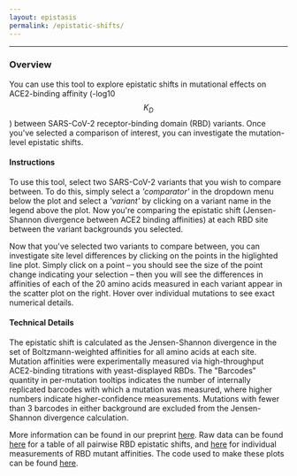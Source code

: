 ```yaml
---
layout: epistasis
permalink: /epistatic-shifts/
---
```


---

### Overview 

You can use this tool to explore epistatic shifts in mutational effects on ACE2-binding affinity (-log10 $$K_D$$) between SARS-CoV-2 receptor-binding domain (RBD) variants. Once you've selected a comparison of interest, you can investigate the mutation-level epistatic shifts. 

#### Instructions

To use this tool, select two SARS-CoV-2 variants that you wish to compare between. To do this, simply select a *'comparator'* in the dropdown menu below the plot and select a *'variant'* by clicking on a variant name in the legend above the plot. Now you're comparing the epistatic shift (Jensen-Shannon divergence between ACE2 binding affinities) at each RBD site between the variant backgrounds you selected. 

Now that you've selected two variants to compare between, you can investigate site level differences by clicking on the points in the higlighted line plot. Simply click on a point – you should see the size of the point change indicating your selection – then you will see the differences in affinities of each of the 20 amino acids measured in each variant appear in the scatter plot on the right. Hover over individual mutations to see exact numerical details.

#### Technical Details

The epistatic shift is calculated as the Jensen-Shannon divergence in the set of Boltzmann-weighted affinities for all amino acids at each site. Mutation affinities were experimentally measured via high-throughput ACE2-binding titrations with yeast-displayed RBDs. The "Barcodes" quantity in per-mutation tooltips indicates the number of internally replicated barcodes with which a mutation was measured, where higher numbers indicate higher-confidence measurements. Mutations with fewer than 3 barcodes in either background are excluded from the Jensen-Shannon divergence calculation.

More information can be found in our preprint [here](https://www.biorxiv.org/content/10.1101/2022.02.24.481899v1). Raw data can be found [here](https://github.com/jbloomlab/SARS-CoV-2-RBD_DMS_variants/blob/main/results/epistatic_shifts/JSD_versus_Wuhan1_by_target.csv) for a table of all pairwise RBD epistatic shifts, and [here](https://github.com/jbloomlab/SARS-CoV-2-RBD_DMS_variants/blob/main/results/final_variant_scores/final_variant_scores.csv) for individual measurements of RBD mutant affinities. The code used to make these plots can be found [here](https://github.com/jbloomlab/SARS-CoV-2-RBD_DMS_variants/blob/main/Epistatic-Shifts-Interactive-Visualization.ipynb). 

